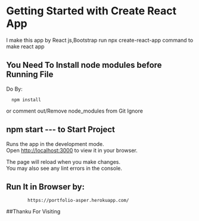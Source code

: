 # **Getting Started with Create React App**

I make this app by React js,Bootstrap run npx create-react-app <app-name> command to make react app

## You Need To Install node modules before Running File

Do By:
      
      npm install

      
   
or comment out/Remove node_modules from Git Ignore   

## npm start --- to Start Project

Runs the app in the development mode.\
Open [http://localhost:3000](http://localhost:3000) to view it in your browser.

The page will reload when you make changes.\
You may also see any lint errors in the console.

## Run It in Browser by:


            https://portfolio-asper.herokuapp.com/
            
        
##Thanku For Visiting
